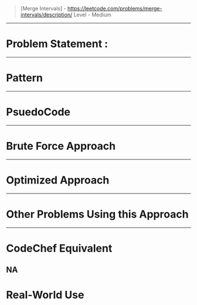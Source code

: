> [Merge Intervals] - https://leetcode.com/problems/merge-intervals/description/
> Level - Medium
--------------------------------------------------------------------------------------------------------------------------------------
# Problem Statement : 


--------------------------------------------------------------------------------------------------------------------------------------
# Pattern

--------------------------------------------------------------------------------------------------------------------------------------
# PsuedoCode

--------------------------------------------------------------------------------------------------------------------------------------
# Brute Force Approach


--------------------------------------------------------------------------------------------------------------------------------------
# Optimized Approach


--------------------------------------------------------------------------------------------------------------------------------------
# Other Problems Using this Approach

--------------------------------------------------------------------------------------------------------------------------------------
# CodeChef Equivalent
NA
--------------------------------------------------------------------------------------------------------------------------------------
# Real-World Use
